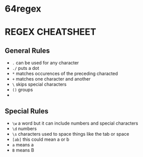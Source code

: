 # 64regex

# REGEX CHEATSHEET

## General Rules
- `.` can be used for any character
- `./` puts a dot
- `*` matches occurences of the preceding characted
- `+` matches one character and another
- `\` skips special characters
- `()` groups 
- 

## Special Rules
- `\w` a word but it can include numbers and special characters
- `\d` numbers
- `\s` characters used to space things like the tab or space
- `[ab]` this could mean a or b
- `a` means a
- `B` means B 
